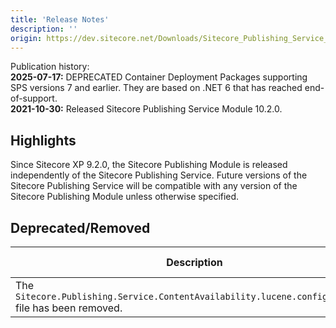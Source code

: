 ```yaml
---
title: 'Release Notes'
description: ''
origin: https://dev.sitecore.net/Downloads/Sitecore_Publishing_Service_Module/10x/Sitecore_Publishing_Service_Module_1020/Release_Notes
---
```

Publication history:<br/>
**2025-07-17:** DEPRECATED Container Deployment Packages supporting SPS versions 7 and earlier. They are based on .NET 6 that has reached end-of-support.<br/>
**2021-10-30:** Released Sitecore Publishing Service Module 10.2.0.

## Highlights

Since Sitecore XP 9.2.0, the Sitecore Publishing Module is released independently of the Sitecore Publishing Service. Future versions of the Sitecore Publishing Service will be compatible with any version of the Sitecore Publishing Module unless otherwise specified.

## Deprecated/Removed

| Description                                                                                                 | ADO no. |
| ----------------------------------------------------------------------------------------------------------- | ------- |
| ​The `Sitecore.Publishing.Service.ContentAvailability.lucene.config.disabled` file has been removed.​​​​​​​ | 407376  |
